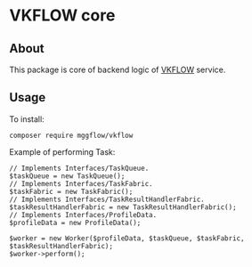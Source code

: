 # VKFLOW core
## About
This package is core of backend logic of [VKFLOW](https://mggflow.in/vkflow) service.
## Usage
To install:
```
composer require mggflow/vkflow
```

Example of performing Task:
```
// Implements Interfaces/TaskQueue.
$taskQueue = new TaskQueue();
// Implements Interfaces/TaskFabric.
$taskFabric = new TaskFabric();
// Implements Interfaces/TaskResultHandlerFabric.
$taskResultHandlerFabric = new TaskResultHandlerFabric();
// Implements Interfaces/ProfileData.
$profileData = new ProfileData();

$worker = new Worker($profileData, $taskQueue, $taskFabric, $taskResultHandlerFabric);
$worker->perform();
```